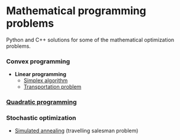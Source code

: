 # Mathematical programming problems

Python and C++ solutions for some of the mathematical optimization problems.

### Convex programming
* __Linear programming__
    * [Simplex algorithm](https://github.com/SingularityUrBrain/math-programming/tree/master/Linear/simplex)
    * [Transportation problem](https://github.com/SingularityUrBrain/math-programming/tree/master/Linear/transport_problem)

### [Quadratic programming](https://github.com/SingularityUrBrain/math-programming/tree/master/Quadratic)

### Stochastic optimization

* [Simulated annealing](https://github.com/SingularityUrBrain/math-programming/tree/master/StochasticOptimization/simulated_annealing) (travelling salesman problem)